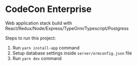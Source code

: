 # CodeCon Enterprise

Web application stack build with React/Redux/Node/Express/TypeOrm/Typescript/Postgress
        
Steps to run this project:

1. Run `yarn install-app` command
2. Setup database settings inside `server/ormconfig.json` file
3. Run `yarn dev` command
